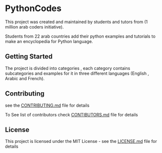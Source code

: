 # PythonCodes

This project was created and maintained by students and tutors from (1 million arab coders initiative).

Students from 22 arab countries add their python examples and tutorials to make an encyclopedia for Python language.

## Getting Started

The project is divided into categories , each category contains subcategories and examples for it in three different languages (English , Arabic and French).



## Contributing
see the [CONTRIBUTING.md](CONTRIBUTING.md) file for details

To See list of contributors check [CONTIBUTORS.md](CONTIBUTORS.md) file for details


## License

This project is licensed under the MIT License - see the [LICENSE.md](LICENSE.md) file for details


